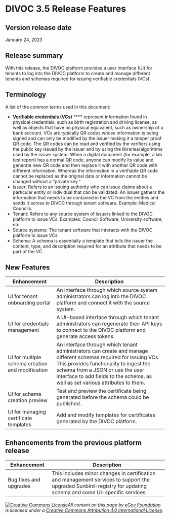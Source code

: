 # DIVOC 3.5 Release Features

## Version release date

January 24, 2023

## Release summary

With this release, the DIVOC platform provides a user interface (UI) for tenants to log into the DIVOC platform to create and manage different tenants and schemas required for issuing verifiable credentials (VCs).

## Terminology

A list of the common terms used in this document:

* [**Verifiable credentials (VCs)**](https://www.w3.org/TR/vc-data-model/) **** represent information found in physical credentials, such as birth registration and driving license, as well as objects that have no physical equivalent, such as ownership of a bank account. VCs are typically QR codes whose information is being signed and can only be modified by the issuer making it a tamper proof QR code. The QR codes can be read and verified by  the verifiers using the public key issued by the issuer and by using the libraries/algorithms used by the issuer system. When a digital document (for example, a lab test report) has a normal QR code, anyone can modify its value and generate new QR code and then replace it with another QR code with different information. Whereas the information in a verifiable QR code cannot be replaced as the original data or information cannot be changed without a “private key.”
* Issuer: Refers to an issuing authority who can issue claims about a particular entity or individual that can be validated. An issuer gathers the information that needs to be contained in the VC from the entities and sends it across to DIVOC through tenant software. Example: Medical Councils.
* Tenant: Refers to any source system of issuers linked to the DIVOC platform to issue VCs. Examples: Council Software, University software, etc.
* Source systems: The tenant software that interacts with the DIVOC platform to issue VCs.
* Schema: A schema is essentially a template that tells the issuer the content, type, and description required for an attribute that needs to be part of the VC.

## New Features

| Enhancement                                      | Description                                                                                                                                                                                                                                                                       |
| ------------------------------------------------ | --------------------------------------------------------------------------------------------------------------------------------------------------------------------------------------------------------------------------------------------------------------------------------- |
| UI for tenant onboarding portal                  | An interface through which source system administrators can log into the DIVOC platform and connect it with the source system.                                                                                                                                                    |
| UI for credentials management                    | A UI-based interface through which tenant administrators can regenerate their API keys to connect to the DIVOC platform and generate access tokens.                                                                                                                               |
| UI for multiple schema creation and modification | An interface through which tenant administrators can create and manage different schemas required for issuing VCs. This provides functionality to ingest the schema from a JSON or use the user interface to add fields to the schema, as well as set various attributes to them. |
| UI for schema creation preview                   | Test and preview the certificate being generated before the schema could be published.                                                                                                                                                                                            |
| UI for managing certificate templates            | Add and modify templates for certificates generated by the DIVOC platform.                                                                                                                                                                                                        |

## Enhancements from the previous platform release

| Enhancement            | Description                                                                                                                                                      |
| ---------------------- | ---------------------------------------------------------------------------------------------------------------------------------------------------------------- |
| Bug fixes and upgrades | This includes minor changes in certification and management services to support the upgraded Sunbird-registry for updating schema and some UI-specific services. |



[![Creative Commons License](https://i.creativecommons.org/l/by/4.0/80x15.png)](http://creativecommons.org/licenses/by/4.0/)_All content on this page by_ [_eGov Foundation_](https://egov.org.in/) _is licensed under a_ [_Creative Commons Attribution 4.0 International License_](http://creativecommons.org/licenses/by/4.0/)_._
